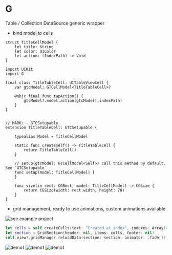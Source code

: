 # G
Table / Collection DataSource generic wrapper

- bind model to cells
```
struct TitleCellModel {
    let title: String
    let color: UIColor
    let action: (IndexPath) -> Void
}
```

```
import UIKit
import G

final class TitleTableCell: UITableViewCell {
    var gtcModel: GTCellModel<TitleTableCell>?
    
    @objc final func tapAction() {
        gtcModel?.model.action(gtcModel!.indexPath)
    }
}


// MARK: - GTCSetupable
extension TitleTableCell: GTCSetupable {
    
    typealias Model = TitleCellModel
    
    static func createSelf() -> TitleTableCell {
        return TitleTableCell()
    }
    
    // setup(gtcModel: GTCellModel<Self>) call this method by default. See `GTCSetupable`
    func setup(model: TitleCellModel) {
    }
    
    func size(in rect: CGRect, model: TitleCellModel) -> CGSize {
        return CGSize(width: rect.width, height: 70)
    }   
}
```

- grid management, ready to use animations, custom animations available

![see example project](https://github.com/ffs14k/G/tree/master/GExample)
```swift
let cells = self.createCells(text: "Created at index", indexes: Array(0..<10))
let section = GridSection(header: nil, items: cells, footer: nil)
self.view?.gridManager.reloadData(section: section, animator: .fade())
```

![demo1](https://media.giphy.com/media/v1.Y2lkPTc5MGI3NjExdWIwcDQxa2FoZjZpM2hlZzU3YTRsMmttajUzb3l3NWM0azZ3eWpzeSZlcD12MV9pbnRlcm5hbF9naWZfYnlfaWQmY3Q9Zw/0K9u2nRzM48CVjg2da/giphy.gif)
![demo1](https://media.giphy.com/media/v1.Y2lkPTc5MGI3NjExMmltYWtmYzBlemR5cXQ3M3UzN3JyaHlsbXQ1b2dvMmI0ZzBjcGVtcSZlcD12MV9pbnRlcm5hbF9naWZfYnlfaWQmY3Q9Zw/bfg0kgoe8C2scjW40C/giphy.gif)
![demo1](https://media.giphy.com/media/v1.Y2lkPTc5MGI3NjExcjRxenhvZXJ5Mnc3bDF5YjZ1eGx2Znc1NGdkNnk1ZGs1NnloMnAweSZlcD12MV9pbnRlcm5hbF9naWZfYnlfaWQmY3Q9Zw/vfEmYmH2FOhTTuelHd/giphy.gif)
